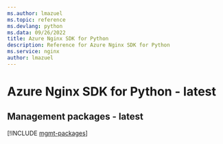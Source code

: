 ```yaml
---
ms.author: lmazuel
ms.topic: reference
ms.devlang: python
ms.data: 09/26/2022
title: Azure Nginx SDK for Python
description: Reference for Azure Nginx SDK for Python
ms.service: nginx
author: lmazuel
---
```

# Azure Nginx SDK for Python - latest

## Management packages - latest
[!INCLUDE [mgmt-packages](nginx-mgmt-index.md)]